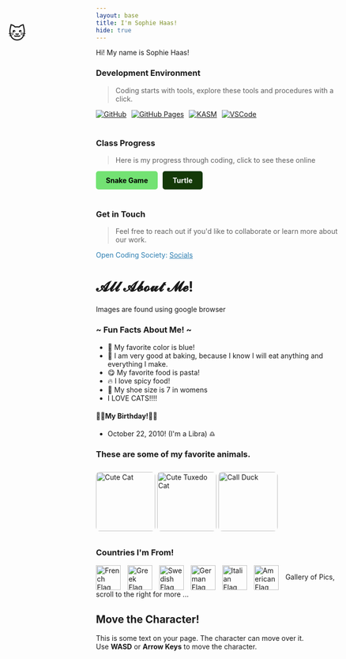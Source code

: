 ```yaml
---
layout: base
title: I'm Sophie Haas!
hide: true
---
```


Hi! My name is Sophie Haas!

### Development Environment

> Coding starts with tools, explore these tools and procedures with a click.

<div style="display: flex; flex-wrap: wrap; gap: 10px;">
    <a href="https://github.com/Open-Coding-Society/student">
        <img src="https://img.shields.io/badge/GitHub-181717?style=for-the-badge&logo=github&logoColor=white" alt="GitHub">
    </a>
    <a href="https://open-coding-society.github.io/student">
        <img src="https://img.shields.io/badge/GitHub%20Pages-327FC7?style=for-the-badge&logo=github&logoColor=white" alt="GitHub Pages">
    </a>
    <a href="https://kasm.nighthawkcodingsociety.com/">
        <img src="https://img.shields.io/badge/KASM-0078D4?style=for-the-badge&logo=kasm&logoColor=white" alt="KASM">
    </a>
    <a href="https://vscode.dev/">
        <img src="https://img.shields.io/badge/VSCode-007ACC?style=for-the-badge&logo=visual-studio-code&logoColor=white" alt="VSCode">
    </a>
</div>

<br>

### Class Progress

> Here is my progress through coding, click to see these online

<div style="display: flex; flex-wrap: wrap; gap: 10px;">
    <a href="{{site.baseurl}}/snake" style="text-decoration: none;">
        <div style="background-color: #73e273ff; color: black; padding: 10px 20px; border-radius: 5px; font-weight: bold;">
            Snake Game
        </div>
    </a>
    <a href="{{site.baseurl}}/turtle" style="text-decoration: none;">
        <div style="background-color: #143908ff; color: white; padding: 10px 20px; border-radius: 5px; font-weight: bold;">
            Turtle
        </div>
    </a>
</div>

<br>

<!-- Contact Section -->
### Get in Touch

> Feel free to reach out if you'd like to collaborate or learn more about our work.

<p style="color: #2A7DB1;">Open Coding Society: <a href="https://opencodingsociety.com" style="color: #2A7DB1; text-decoration: underline;">Socials</a></p>

# 𝓐𝓵𝓵 𝓐𝓫𝓸𝓾𝓽 𝓜𝓮!

<comment>
Images are found using google browser
</comment>

### ~ Fun Facts About Me! ~

- 💙 My favorite color is blue!
- 🧁 I am very good at baking, because I know I will eat anything and everything I make.
- 😋 My favorite food is pasta!
- 🔥 I love spicy food!
- 👟 My shoe size is 7 in womens
- I LOVE CATS!!!!

#### 🎂🎉My Birthday!🎉🎂
- October 22, 2010! (I'm a Libra) ♎ 

### These are some of my favorite animals.
<img src="https://upload.wikimedia.org/wikipedia/commons/3/3a/Cat03.jpg" alt="Cute Cat" style="height:120px; border-radius:8px; margin:10px 0;" />
<img src="https://preview.redd.it/this-cute-tuxedo-cat-v0-0ouqgkg7n5xd1.jpeg?width=640&crop=smart&auto=webp&s=04cb960dfc4d477065a4098e3b847b9d98fe6104" alt="Cute Tuxedo Cat" style="height:120px; border-radius:8px; margin:10px 0;" />
<img src="https://breeds.okstate.edu/poultry/site-files/images/call_duck.jpg" alt="Call Duck" style="height:120px; border-radius:8px; margin:10px 0;" />

### Countries I'm From!
<img src="https://upload.wikimedia.org/wikipedia/commons/c/c3/Flag_of_France.svg" alt="French Flag" style="height:50px; vertical-align:middle; margin-right:10px;" />
<img src="https://upload.wikimedia.org/wikipedia/commons/5/5c/Flag_of_Greece.svg" alt="Greek Flag" style="height:50px; vertical-align:middle; margin-right:10px;" />
<img src="https://upload.wikimedia.org/wikipedia/commons/4/4c/Flag_of_Sweden.svg" alt="Swedish Flag" style="height:50px; vertical-align:middle; margin-right:10px;" />
<img src="https://upload.wikimedia.org/wikipedia/commons/b/ba/Flag_of_Germany.svg" alt="German Flag" style="height:50px; vertical-align:middle; margin-right:10px;" />
<img src="https://upload.wikimedia.org/wikipedia/commons/0/03/Flag_of_Italy.svg" alt="Italian Flag" style="height:50px; vertical-align:middle; margin-right:10px;" />
<img src="https://upload.wikimedia.org/wikipedia/en/a/a4/Flag_of_the_United_States.svg" alt="American Flag" style="height:50px; vertical-align:middle; margin-right:10px;" />
Gallery of Pics, scroll to the right for more ...
</comment>
<div class="image-gallery">
 

<!DOCTYPE html>
<html lang="en">
<head>
  <meta charset="UTF-8">
  <title>Movable Character Demo</title>
  <style>
    #player {
      position: fixed;
      left: 50px;
      top: 100px;
      font-size: 2.5em;
      z-index: 9999;
      pointer-events: none;
      user-select: none;
    }
  </style>
</head>
<body>
  <h2>Move the Character!</h2>
  <p>
    This is some text on your page. The character can move over it.<br>
    Use <b>WASD</b> or <b>Arrow Keys</b> to move the character.
  </p>
  <div id="player">🐱</div>
  <script>
    const player = document.getElementById('player');
    let x = 50, y = 100;
    const step = 20;

    function movePlayer(dx, dy) {
      x += dx;
      y += dy;
      player.style.left = x + 'px';
      player.style.top = y + 'px';
    }

    document.addEventListener('keydown', (e) => {
      switch(e.key) {
        case 'ArrowUp': case 'w': case 'W': movePlayer(0, -step); break;
        case 'ArrowDown': case 's': case 'S': movePlayer(0, step); break;
        case 'ArrowLeft': case 'a': case 'A': movePlayer(-step,
